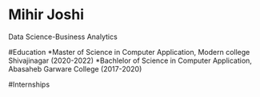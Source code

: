 # Mihir Joshi
Data Science-Business Analytics

#Education
*Master of Science in Computer Application, Modern college Shivajinagar (2020-2022)
*Bachlelor of Science in Computer Application, Abasaheb Garware College (2017-2020)

#Internships
